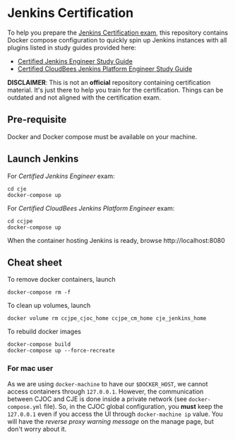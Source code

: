 # Jenkins Certification

To help you prepare the [Jenkins Certification exam](https://www.cloudbees.com/jenkins-certification), this repository contains Docker compose configuration to quickly spin up Jenkins instances with all plugins listed in study guides provided here:

* [Certified Jenkins Engineer Study Guide](https://www.cloudbees.com/sites/default/files/cje_study_guide_final.pdf)
* [Certified CloudBees Jenkins Platform Engineer Study Guide](https://www.cloudbees.com/sites/default/files/ccjpe_study_guide_final.pdf)

**DISCLAIMER**: This is not an **official** repository containing certification material. It's just there to help you train for the certification. Things can be outdated and not aligned with the certification exam.

## Pre-requisite

Docker and Docker compose must be available on your machine.

## Launch Jenkins

For _Certified Jenkins Engineer_ exam:

    cd cje
    docker-compose up

For _Certified CloudBees Jenkins Platform Engineer_ exam:

    cd ccjpe
    docker-compose up

When the container hosting Jenkins is ready, browse http://localhost:8080

## Cheat sheet

To remove docker containers, launch

    docker-compose rm -f

To clean up volumes, launch

    docker volume rm ccjpe_cjoc_home ccjpe_cm_home cje_jenkins_home

To rebuild docker images

    docker-compose build
    docker-compose up --force-recreate

### For mac user

As we are using `docker-machine` to have our `$DOCKER_HOST`, we cannot access containers through `127.0.0.1`. However, the communication between CJOC and CJE is done inside a private network (see `docker-compose.yml` file). So, in the CJOC global configuration, you **must** keep the `127.0.0.1` even if you access the UI through `docker-machine ip` value. You will have the *reverse proxy warning message* on the manage page, but don't worry about it.
